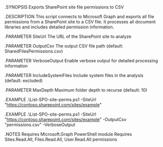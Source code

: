 .SYNOPSIS
    Exports SharePoint site file permissions to CSV

.DESCRIPTION
    This script connects to Microsoft Graph and exports all file permissions from a SharePoint site to a CSV file.
    It processes all document libraries and includes detailed permission information.

.PARAMETER SiteUrl
    The URL of the SharePoint site to analyze

.PARAMETER OutputCsv
    The output CSV file path (default: SharedFilesPermissions.csv)

.PARAMETER VerboseOutput
    Enable verbose output for detailed processing information

.PARAMETER IncludeSystemFiles
    Include system files in the analysis (default: excluded)

.PARAMETER MaxDepth
    Maximum folder depth to recurse (default: 10)

.EXAMPLE
    .\List-SPO-site-perms.ps1 -SiteUrl "https://contoso.sharepoint.com/sites/example"

.EXAMPLE
    .\List-SPO-site-perms.ps1 -SiteUrl "https://contoso.sharepoint.com/sites/example" -OutputCsv "permissions.csv" -VerboseOutput

.NOTES
    Requires Microsoft.Graph PowerShell module
    Requires Sites.Read.All, Files.Read.All, User.Read.All permissions

